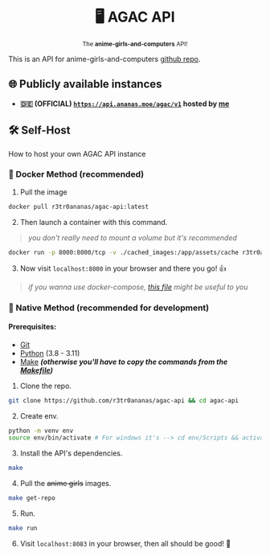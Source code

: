 <div align="center">

  # 🖥️ AGAC API

  <sub>The **anime-girls-and-computers** API!</sub>

</div>

This is an API for anime-girls-and-computers [github repo](https://github.com/THEGOLDENPRO/anime-girls-and-computers).

## 🌐 Publicly available instances
- **🇩🇪 (OFFICIAL) [``https://api.ananas.moe/agac/v1``](https://api.ananas.moe/agac/v1) hosted by [me](https://github.com/r3tr0ananas)**

## 🛠️ Self-Host
How to host your own AGAC API instance

### 🐬 Docker Method (recommended)
1. Pull the image
```sh
docker pull r3tr0ananas/agac-api:latest
``` 
2. Then launch a container with this command.
> *you don't really need to mount a volume but it's recommended*
```sh
docker run -p 8000:8000/tcp -v ./cached_images:/app/assets/cache r3tr0ananas/agac-api:latest
```
3. Now visit ``localhost:8000`` in your browser and there you go! 👍
> *if you wanna use docker-compose, [this file](./docker-compose.yml) might be useful to you*

### 🐍 Native Method (recommended for development)

#### Prerequisites:
- [Git](https://git-scm.com/downloads)
- [Python](https://www.python.org/downloads/) (3.8 - 3.11)
- [Make](https://www.gnu.org/software/make/#download) ***(otherwise you'll have to copy the commands from the [Makefile](https://github.com/r3tr0ananas/agac-api/blob/main/Makefile))***

1. Clone the repo.
```sh
git clone https://github.com/r3tr0ananas/agac-api && cd agac-api
```
2. Create env.
```sh
python -m venv env
source env/bin/activate # For windows it's --> cd env/Scripts && activate && cd ../../
```
3. Install the API's dependencies.
```sh
make
```
4. Pull the ~~anime girls~~ images.
```sh
make get-repo
```
5. Run.
```sh
make run
```
6. Visit ``localhost:8083`` in your browser, then all should be good! 🌈